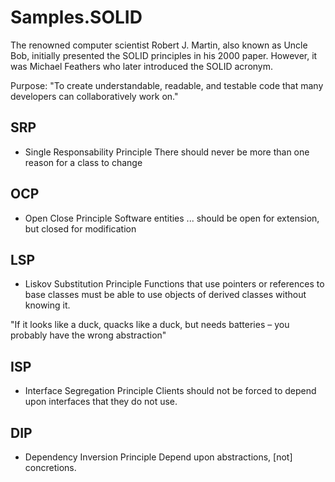 # Samples.SOLID

The renowned computer scientist Robert J. Martin, also known as Uncle Bob, initially presented the SOLID principles in his 2000 paper. However, it was Michael Feathers who later introduced the SOLID acronym.

Purpose: "To create understandable, readable, and testable code that many developers can collaboratively work on."

## SRP
- Single Responsability Principle
There should never be more than one reason for a class to change

## OCP
- Open Close Principle
Software entities ... should be open for extension, but closed for modification

## LSP
- Liskov Substitution Principle
Functions that use pointers or references to base classes must be able to use objects of derived classes without knowing it.

"If it looks like a duck, quacks like a duck, but needs batteries – you probably have the wrong abstraction"


## ISP
- Interface Segregation Principle
Clients should not be forced to depend upon interfaces that they do not use.

## DIP
- Dependency Inversion Principle
Depend upon abstractions, [not] concretions.

